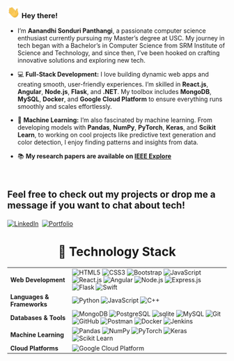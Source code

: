 ### <img src="https://github.com/vishant-mehta/vishant-mehta/blob/main/hello.gif" width="29px"> Hey there! <br>

- I’m <strong>Aanandhi Sonduri Panthangi</strong>, a passionate computer science enthusiast currently pursuing my Master’s degree at USC. My journey in tech began with a Bachelor’s in Computer Science from SRM Institute of Science and Technology, and since then, I’ve been hooked on crafting innovative solutions and exploring new tech.

- 💻 <strong>Full-Stack Development:</strong> I love building dynamic web apps and creating smooth, user-friendly experiences. I’m skilled in <strong>React.js</strong>, <strong>Angular</strong>, <strong>Node.js</strong>, <strong>Flask</strong>, and <strong>.NET</strong>. My toolbox includes <strong>MongoDB</strong>, <strong>MySQL</strong>, <strong>Docker</strong>, and <strong>Google Cloud Platform</strong> to ensure everything runs smoothly and scales effortlessly.

- 🤖 <strong>Machine Learning:</strong> I’m also fascinated by machine learning. From developing models with <strong>Pandas</strong>, <strong>NumPy</strong>, <strong>PyTorch</strong>, <strong>Keras</strong>, and <strong>Scikit Learn</strong>, to working on cool projects like predictive text generation and color detection, I enjoy finding patterns and insights from data.

- 📚 <strong>My research papers are available on <a href="https://ieeexplore.ieee.org/document/9702842">IEEE Explore</a></strong>

<br />

<h3 align="left" style="font-size: 1.5em;">Feel free to check out my projects or drop me a message if you want to chat about tech!</h3>

<p align="left">
<a href="https://www.linkedin.com/in/aanandhi-sonduri-a814a31a4/" target="_blank"><img src="https://img.shields.io/badge/LinkedIn-0077B5?style=for-the-badge&logo=linkedin&logoColor=white" alt="LinkedIn" /></a>&nbsp;
<a href="https://sampat20.github.io/Portfolio" target="_blank"><img src="https://img.shields.io/badge/Portfolio-%23007D00.svg?&style=for-the-badge&logo=Portfolio&logoColor=white" alt="Portfolio" /></a>
</p>

<h1 align="center" style="font-size: 2em;"> 🚀 <strong>Technology Stack</strong></h1>

|               |           |
|       ---     |    ---    |
| <strong>Web Development</strong>     | ![HTML5](https://img.shields.io/badge/-HTML5-CC2400?style=for-the-badge&logo=html5&logoColor=white) ![CSS3](https://img.shields.io/badge/-CSS3-E24800?style=for-the-badge&logo=css3) ![Bootstrap](https://img.shields.io/badge/Bootstrap-563D7C?style=for-the-badge&logo=bootstrap&logoColor=white) ![JavaScript](https://img.shields.io/badge/JavaScript-F7DF1E?style=for-the-badge&logo=javascript&logoColor=black) ![React.js](https://img.shields.io/badge/react-%2320232a.svg?style=for-the-badge&logo=react&logoColor=%2361DAFB) ![Angular](https://img.shields.io/badge/Angular-%23DD0031.svg?style=for-the-badge&logo=angular&logoColor=white) ![Node.js](https://img.shields.io/badge/node.js-6DA55F?style=for-the-badge&logo=node.js&logoColor=white) ![Express.js](https://img.shields.io/badge/Express.js-000000?style=for-the-badge&logo=express&logoColor=white) ![Flask](https://img.shields.io/badge/flask-%23000.svg?style=for-the-badge&logo=flask&logoColor=white) ![Swift](https://img.shields.io/badge/Swift-FA7343?style=for-the-badge&logo=swift&logoColor=white) |
| <strong>Languages & Frameworks</strong>   | ![Python](https://img.shields.io/badge/Python-14354C?style=for-the-badge&logo=python&logoColor=white) ![JavaScript](https://img.shields.io/badge/JavaScript-F7DF1E?style=for-the-badge&logo=javascript&logoColor=black) ![C++](https://img.shields.io/badge/-C++-00599C?style=for-the-badge&logo=c%2B%2B&logoColor=white) |
| <strong>Databases & Tools</strong>       | ![MongoDB](https://img.shields.io/badge/MongoDB-%234ea94b.svg?style=for-the-badge&logo=mongodb&logoColor=white) ![PostgreSQL](https://img.shields.io/badge/PostgreSQL-316192?style=for-the-badge&logo=postgresql&logoColor=white) ![sqlite](https://img.shields.io/badge/SQLite-07405E?style=for-the-badge&logo=sqlite&logoColor=white) ![MySQL](https://img.shields.io/badge/MySQL-00000F?style=for-the-badge&logo=mysql&logoColor=white) ![Git](https://img.shields.io/badge/Git-F05032?style=for-the-badge&logo=git&logoColor=white) ![GitHub](https://img.shields.io/badge/GitHub-100000?style=for-the-badge&logo=github&logoColor=white) ![Postman](https://img.shields.io/badge/Postman-FF6C37?style=for-the-badge&logo=postman&logoColor=white) ![Docker](https://img.shields.io/badge/Docker-2496ED?style=for-the-badge&logo=docker&logoColor=white) ![Jenkins](https://img.shields.io/badge/Jenkins-D24939?style=for-the-badge&logo=jenkins&logoColor=white) |
| <strong>Machine Learning</strong> | ![Pandas](https://img.shields.io/badge/pandas-%23150458.svg?style=for-the-badge&logo=pandas&logoColor=white) ![NumPy](https://img.shields.io/badge/numpy-%23013243.svg?style=for-the-badge&logo=numpy&logoColor=white) ![PyTorch](https://img.shields.io/badge/PyTorch-%23EE4C2C.svg?style=for-the-badge&logo=PyTorch&logoColor=white) ![Keras](https://img.shields.io/badge/Keras-%23D00000.svg?style=for-the-badge&logo=Keras&logoColor=white) ![Scikit Learn](https://img.shields.io/badge/scikit--learn-%23F7931E.svg?style=for-the-badge&logo=scikit-learn&logoColor=white) |
| <strong>Cloud Platforms</strong> | ![Google Cloud Platform](https://img.shields.io/badge/Google%20Cloud-4285F4?style=for-the-badge&logo=google-cloud&logoColor=white) |
